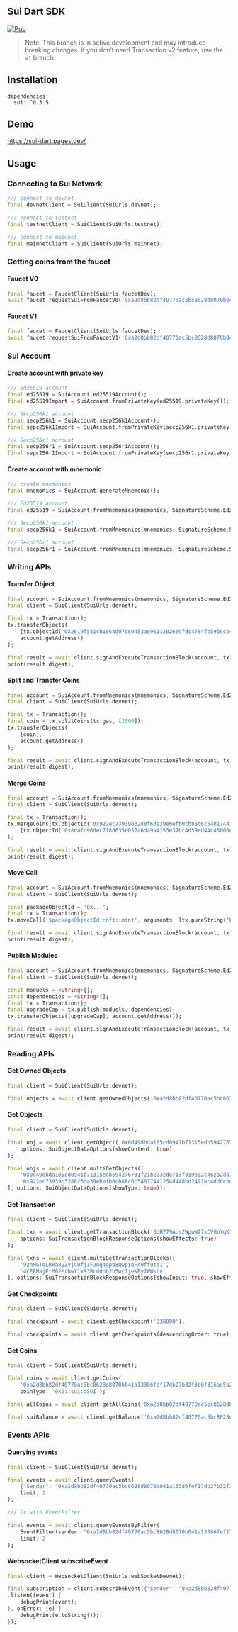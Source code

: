 Sui Dart SDK
-

[![Pub](https://img.shields.io/badge/pub-v0.3.5-blue)](https://pub.dev/packages/sui)

> Note: This branch is in active development and may introduce breaking changes. If you don’t need Transaction v2 feature, use the `v1` branch.

Installation
-

```
dependencies:
  sui: ^0.3.5
```

Demo
-

https://sui-dart.pages.dev/

Usage
-

### Connecting to Sui Network

```dart
/// connect to devnet
final devnetClient = SuiClient(SuiUrls.devnet);

/// connect to testnet
final testnetClient = SuiClient(SuiUrls.testnet);

/// connect to mainnet
final mainnetClient = SuiClient(SuiUrls.mainnet);
```

### Getting coins from the faucet

#### Faucet V0
```dart
final faucet = FaucetClient(SuiUrls.faucetDev);
await faucet.requestSuiFromFaucetV0('0xa2d8bb82df40770ac5bc8628d8070b041a13386fef17db27b32f3b0f316ae5a2');
```

#### Faucet V1
```dart
final faucet = FaucetClient(SuiUrls.faucetDev);
await faucet.requestSuiFromFaucetV1('0xa2d8bb82df40770ac5bc8628d8070b041a13386fef17db27b32f3b0f316ae5a2');
```

### Sui Account

#### Create account with private key

```dart
/// Ed25519 account
final ed25519 = SuiAccount.ed25519Account();
final ed25519Import = SuiAccount.fromPrivateKey(ed25519.privateKey());

/// Secp256k1 account
final secp256k1 = SuiAccount.secp256k1Account();
final sepc256k1Import = SuiAccount.fromPrivateKey(secp256k1.privateKey());

/// Secp256r1 account
final secp256r1 = SuiAccount.secp256r1Account();
final sepc256r1Import = SuiAccount.fromPrivateKey(secp256r1.privateKey());
```

#### Create account with mnemonic

```dart
/// create mnemonics
final mnemonics = SuiAccount.generateMnemonic();

/// Ed25519 account
final ed25519 = SuiAccount.fromMnemonics(mnemonics, SignatureScheme.Ed25519);

/// Secp256k1 account
final secp256k1 = SuiAccount.fromMnemonics(mnemonics, SignatureScheme.Secp256k1);

/// Secp256r1 account
final secp256r1 = SuiAccount.fromMnemonics(mnemonics, SignatureScheme.Secp256r1);
```

### Writing APIs

#### Transfer Object

```dart
final account = SuiAccount.fromMnemonics(mnemonics, SignatureScheme.Ed25519);
final client = SuiClient(SuiUrls.devnet);

final tx = Transaction();
tx.transferObjects(
    [tx.objectId('0x2619f581cb1864d07c89453a69611202669fdc4784fb59b9cb4278ec60756011')], 
    account.getAddress()
);

final result = await client.signAndExecuteTransactionBlock(account, tx);
print(result.digest);
```

#### Split and Transfer Coins

```dart
final account = SuiAccount.fromMnemonics(mnemonics, SignatureScheme.Ed25519);
final client = SuiClient(SuiUrls.devnet);

final tx = Transaction();
final coin = tx.splitCoins(tx.gas, [1000]);
tx.transferObjects(
    [coin],
    account.getAddress()
);

final result = await client.signAndExecuteTransactionBlock(account, tx);
print(result.digest);
```

#### Merge Coins

```dart
final account = SuiAccount.fromMnemonics(mnemonics, SignatureScheme.Ed25519);
final client = SuiClient(SuiUrls.devnet);

final tx = Transaction();
tx.mergeCoins(tx.objectId('0x922ec73939b3288f6da39ebefb0cb88c6c54817441254d448bd2491ac4dd0cbd'), 
    [tx.objectId('0x8dafc96dec7f8d635e052a6da9a4153e37bc4d59ed44c45006e4e9d17d07f80d')]
);

final result = await client.signAndExecuteTransactionBlock(account, tx);
print(result.digest);
```

#### Move Call

```dart
final account = SuiAccount.fromMnemonics(mnemonics, SignatureScheme.Ed25519);
final client = SuiClient(SuiUrls.devnet);

const packageObjectId = '0x...';
final tx = Transaction();
tx.moveCall('$packageObjectId::nft::mint', arguments: [tx.pureString('Example NFT')]);

final result = await client.signAndExecuteTransactionBlock(account, tx);
print(result.digest);
```

#### Publish Modules

```dart
final account = SuiAccount.fromMnemonics(mnemonics, SignatureScheme.Ed25519);
final client = SuiClient(SuiUrls.devnet);

const moduels = <String>[];
const dependencies = <String>[];
final tx = Transaction();
final upgradeCap = tx.publish(moduels, dependencies);
tx.transferObjects([upgradeCap], account.getAddress());

final result = await client.signAndExecuteTransactionBlock(account, tx);
print(result.digest);
```

### Reading APIs

#### Get Owned Objects

```dart
final client = SuiClient(SuiUrls.devnet);

final objects = await client.getOwnedObjects('0xa2d8bb82df40770ac5bc8628d8070b041a13386fef17db27b32f3b0f316ae5a2');
```

#### Get Objects

```dart
final client = SuiClient(SuiUrls.devnet);

final obj = await client.getObject('0x0d49dbda185cd0941b71315edb594276731f21b2232d8713f319b02c462a2da7',
    options: SuiObjectDataOptions(showContent: true)
);

final objs = await client.multiGetObjects([
    '0x0d49dbda185cd0941b71315edb594276731f21b2232d8713f319b02c462a2da7',
    '0x922ec73939b3288f6da39ebefb0cb88c6c54817441254d448bd2491ac4dd0cbd'
], options: SuiObjectDataOptions(showType: true));
```

#### Get Transaction

```dart
final client = SuiClient(SuiUrls.devnet);

final txn = await client.getTransactionBlock('6oH779AUs2WpwW77xCVGbYqK1FYVamRqHjV6A5wCV8Qj',
    options: SuiTransactionBlockResponseOptions(showEffects: true)
);

final txns = await client.multiGetTransactionBlocks([
    '9znMGToLRRa8yZvjCUfj1FJmq4gpb8QwpibFAUffuto1',
    '4CEFMajEtM62MthwY1xR3Bcddoh2h5wc7jeKEy7WWsbv'
], options: SuiTransactionBlockResponseOptions(showInput: true, showEffects: true));
```

#### Get Checkpoints

```dart
final client = SuiClient(SuiUrls.devnet);

final checkpoint = await client.getCheckpoint('338000');

final checkpoints = await client.getCheckpoints(descendingOrder: true);
```

#### Get Coins

```dart
final client = SuiClient(SuiUrls.devnet);

final coins = await client.getCoins(
    '0xa2d8bb82df40770ac5bc8628d8070b041a13386fef17db27b32f3b0f316ae5a2',
    coinType: '0x2::sui::SUI');

final allCoins = await client.getAllCoins('0xa2d8bb82df40770ac5bc8628d8070b041a13386fef17db27b32f3b0f316ae5a2');

final suiBalance = await client.getBalance('0xa2d8bb82df40770ac5bc8628d8070b041a13386fef17db27b32f3b0f316ae5a2');
```

### Events APIs

#### Querying events

```dart
final client = SuiClient(SuiUrls.devnet);

final events = await client.queryEvents(
    {"Sender": "0xa2d8bb82df40770ac5bc8628d8070b041a13386fef17db27b32f3b0f316ae5a2"}, 
    limit: 2
);

/// Or with EventFilter

final events = await client.queryEventsByFilter(
    EventFilter(sender: "0xa2d8bb82df40770ac5bc8628d8070b041a13386fef17db27b32f3b0f316ae5a2"), 
    limit: 2
);
```

#### WebsocketClient subscribeEvent

```dart
final client = WebsocketClient(SuiUrls.webSocketDevnet);

final subscription = client.subscribeEvent({"Sender": "0xa2d8bb82df40770ac5bc8628d8070b041a13386fef17db27b32f3b0f316ae5a2"})
.listen((event) {
    debugPrint(event);
}, onError: (e) {
    debugPrint(e.toString());
});
```
